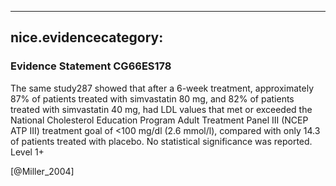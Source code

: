 
---
nice.evidencecategory: 
---

### Evidence Statement CG66ES178
The same study287 showed that after a 6-week treatment, approximately 87% of patients treated with simvastatin 80 mg, and 82% of patients treated with simvastatin 40 mg, had LDL values that met or exceeded the National Cholesterol Education Program Adult Treatment Panel III (NCEP ATP III) treatment goal of <100 mg/dl (2.6 mmol/l), compared with only 14.3 of patients treated with placebo. No statistical significance was reported. Level 1+

[@Miller_2004]

